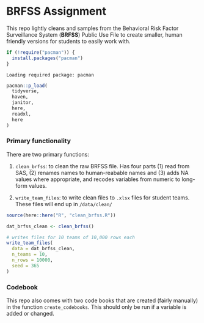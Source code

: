 

# BRFSS Assignment

This repo lightly cleans and samples from the Behavioral Risk Factor
Surveillance System (**BRFSS**) Public Use File to create smaller, human
friendly versions for students to easily work with.

``` r
if (!require("pacman")) {
  install.packages("pacman")
}
```

    Loading required package: pacman

``` r
pacman::p_load(
  tidyverse,
  haven,
  janitor,
  here,
  readxl,
  here
)
```

### Primary functionality

There are two primary functions:

1.  `clean_brfss`: to clean the raw BRFSS file. Has four parts (1) read
    from SAS, (2) renames names to human-reabable names and (3) adds NA
    values where appropriate, and recodes variables from numeric to
    long-form values.

2.  `write_team_files`: to write clean files to `.xlsx` files for
    student teams. These files will end up in `/data/clean/`

``` r
source(here::here("R", "clean_brfss.R"))

dat_brfss_clean <- clean_brfss()

# writes files for 10 teams of 10,000 rows each
write_team_files(
  data = dat_brfss_clean,
  n_teams = 10,
  n_rows = 10000,
  seed = 365
)
```

### Codebook

This repo also comes with two code books that are created (fairly
manually) in the function `create_codebooks`. This should only be run if
a variable is added or changed.
